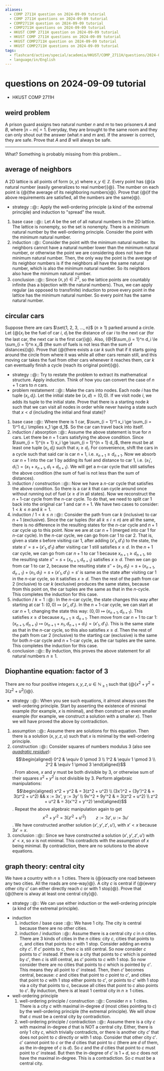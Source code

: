 ```yaml
---
aliases:
  - COMP 2711H question on 2024-09-09 tutorial
  - COMP 2711H questions on 2024-09-09 tutorial
  - COMP2711H question on 2024-09-09 tutorial
  - COMP2711H questions on 2024-09-09 tutorial
  - HKUST COMP 2711H question on 2024-09-09 tutorial
  - HKUST COMP 2711H questions on 2024-09-09 tutorial
  - HKUST COMP2711H question on 2024-09-09 tutorial
  - HKUST COMP2711H questions on 2024-09-09 tutorial
tags:
  - flashcard/active/special/academia/HKUST/COMP_2711H/questions/2024-09-09/tutorial
  - language/in/English
---
```


# questions on 2024-09-09 tutorial

- HKUST COMP 2711H

## weird problem

A prison guard assigns two natural number $n$ and $m$ to two prisoners $A$ and $B$, where $\lvert n − m \rvert = 1$. Everyday, they are brought to the same room and they can only shout out the answer (what $n$ and $m$ are). If the answer is correct, they are safe. Prove that $A$ and $B$ will always be safe.

---

What? Something is probably missing from this problem...

## average of neighbors

A 2D lattice is all points of form $(x, y)$ where $x, y \in \mathbb Z$. Every point has {@{a natural number (easily generalizes to real number)}@}. The number on each point is {@{the average of its neighboring numbers}@}. Prove that {@{if the above requirements are satisfied, all the numbers are the same}@}. <!--SR:!2025-09-17,261,330!2025-09-18,262,330!2025-09-12,256,330-->

- strategy ::@:: Apply the well-ordering principle (a kind of the extremal principle) and induction to "spread" the result. <!--SR:!2025-09-18,262,330!2025-09-15,259,330-->

1. base case ::@:: Let $A$ be the set of all natural numbers in the 2D lattice. The lattice is nonempty, so the set is nonempty. There is a minimum natural number by the well-ordering principle. Consider the point with the minimum natural number. <!--SR:!2025-09-14,258,330!2025-09-10,254,330-->
2. induction ::@:: Consider the point with the minimum natural number. Its neighbors cannot have a natural number lower than the minimum natural number, or otherwise the point we are considering does not have the minimum natural number. Then, the only way the point is the average of its neighbor numbers is if the neighbors all have the same natural number, which is also the minimum natural number. So its neighbors also have the minimum natural number. <!--SR:!2026-09-04,504,310!2025-09-11,255,330-->
3. conclusion ::@:: Since $(x, y) \in \mathbb Z^2$, so the lattice points are countably infinite (has a bijection with the natural numbers). Thus, we can apply regular (as opposed to transfinite) induction to prove every point in the lattice has the minimum natural number. So every point has the same natural number. <!--SR:!2025-09-14,258,330!2025-09-15,259,330-->

## circular cars

Suppose there are cars $\set{1, 2, 3, ..., n}$ ($n \ge 1$) parked around a circle. Let {@{$x_i$ be the fuel of car $i$, $d_i$ be the distance of car $i$ to the next car (for the last car, the next car is the first car)}@}. Also, {@{$\sum_{i = 1}^n d_i \le \sum_{i = 1}^n x_i$ (the sum of fuels is not less than the sum of distances)}@}. Prove that {@{there exists a car $k$ such that if it starts going around the circle from where it was while all other cars remain still, and this moving car takes the fuel from other cars whenever it reaches them, car $k$ can eventually finish a cycle (reach its original point)}@}. <!--SR:!2025-09-10,254,330!2025-09-10,254,330!2027-07-17,759,330-->

- strategy ::@:: Try to restate the problem to extract its mathematical structure. Apply induction. Think of how you can convert the case of $n + 1$ cars to $n$ cars. <!--SR:!2025-07-02,184,310!2025-09-16,260,330-->
- problem restatement ::@:: Make the cars into nodes. Each node $i$ has the tuple $(x_i, d_i)$. Let the initial state be $(x, d) = (0, 0)$. If we visit node $i$, we adds its tuple to the initial state. Prove that there is a starting node $k$ such that we can visit all nodes in order while never having a state such that $x < d$ (including the initial and final state)? <!--SR:!2025-09-09,253,330!2025-09-17,261,330-->

1. base case ::@:: Where there is 1 car, $\sum_{i = 1}^1 x_i \ge \sum_{i = 1}^1 d_i \implies x_1 \ge d_1$. So the car can travel back into itself. <!--SR:!2025-09-11,255,330!2025-09-09,253,330-->
2. induction / absorption ::@:: Assume the above statement is true for $n$ cars. Let there be $n + 1$ cars satisfying the above condition. Since $\sum_{i = 1}^{n + 1} x_i \ge \sum_{i = 1}^{n + 1} d_i$, there must be at least one tuple $(x_i, d_i)$ such that $x_i \ge d_i$. For convenience, shift the cars in a cycle such that said car is car $n + 1$, i.e. $x_{n + 1} \ge d_{n + 1}$. Now we absorb car $n + 1$ into the car 1 by adding its fuel and distance to car 1, i.e. $(x_1', d_1') = (x_1 + x_{n + 1}, d_1 + d_{n + 1})$. We will get a $n$-car cycle that still satisfies the above condition (the sum of fuel is not less than the sum of distances). <!--SR:!2025-07-01,183,310!2025-09-08,252,330-->
3. induction / construction ::@:: Now we have a $n$-car cycle that satisfies the above condition. So there is a car $k$ that can cycle around once without running out of fuel ($x \ge d$ in all states). Now we reconstruct the $n + 1$-car cycle from the $n$-car cycle. To do that, we need to split car 1 back into the original car 1 and car $n + 1$. We have two cases to consider: $1 < k \le n$ and $k = 1$. <!--SR:!2026-09-15,511,310!2025-07-06,188,310-->
4. induction / $1 < k \le n$ ::@:: Consider the path from car $k$ (inclusive) to car $n + 1$ (exclusive). Since the car tuples (for all $k \le i \le n$) are all the same, there is no difference in the resulting states for the $n$-car cycle and $n + 1$ car cycle up to this point. Now we are at car $n + 1$ (merged into car 1 for $n$-car cycle). In the $n$-car cycle, we can go from car 1 to car 2. That is, given a state $s$ before visiting car 1, after adding $(x'_1, d'_1)$ to the state, the state $s' = s + (x'_1, d'_1)$ after visiting car 1 still satisfies $x \ge d$. In the $n + 1$ car cycle, we can go from car $n + 1$ to car 1 because $x_{n + 1} \ge d_{n + 1}$, so the resulting state $s'' = s + (x_{n + 1}, d_{n + 1})$ satisfies $x \ge d$. Then we can go from car 1 to car 2, because the resulting state $s'' + (x_1, d_1) = s + (x_{n + 1}, d_{n + 1}) + (x_1, d_1) = s + (x'_1, d'_1) = s'$ is same as the state after visiting car 1 in the $n$-car cycle, so it satisfies $x \ge d$. Then the rest of the path from car 2 (inclusive) to car $k$ (exclusive) produces the same states, because from this point on, the car tuples are the same as that in the $n$-cycle. This completes the induction for this case. <!--SR:!2026-04-17,320,250!2026-09-19,515,310-->
5. induction / $k = 1$ ::@:: In the $n$-car cycle, the state changes this way after starting at car 1: $(0, 0) \mapsto (x'_i, d'_i)$. In the $n + 1$-car cycle, we can start at car $n + 1$, changing the state this way: $(0, 0) \mapsto (x_{n + 1}, d_{n + 1})$. This satisfies $x \ge d$ because $x_{n + 1} \ge d_{n + 1}$. Then move from car $n + 1$ to car 1: $(x_{n + 1}, d_{n + 1}) \mapsto (x_{n + 1} + x_1, d_{n + 1} + d_1) = (x'_1, d'_1)$. This is the same state as that in the $n$-car cycle, so this also satisfies $x \ge d$. Then the rest of the path from car 2 (inclusive) to the starting car (exclusive) is the same for both $n$-car cycle and $n + 1$-car cycle, as the car tuples are the same. This completes the induction for this case. <!--SR:!2025-07-05,187,310!2026-09-30,525,310-->
6. conclusion ::@:: By induction, this proves the above statement for all natural numbers $n \ge 1$. <!--SR:!2025-09-08,252,330!2025-09-11,255,330-->

## Diophantine equation: factor of 3

There are no four positive integers $x, y, z, u \in \mathbb N_{\ge 1}$ such that {@{$x^2 + y^2 = 3(z^2 + u^2)$}@}. <!--SR:!2025-09-12,256,330-->

- strategy ::@:: When you see such equations, it almost always uses the well-ordering principle. Start by asserting the existence of minimal example (for example, $x$ is minimal), and then construct an even smaller example (for example, we construct a solution with a smaller $x$). Then we will have proved the above by contradiction. <!--SR:!2025-09-09,253,330!2025-09-08,252,330-->

1. assumption ::@:: Assume there are solutions for this equation. Then there is a solution $(x, y, z, u)$ such that $x$ is minimal by the well-ordering principle. <!--SR:!2025-09-13,257,330!2025-09-12,256,330-->
2. construction ::@:: Consider squares of numbers modulus 3 (also see [_quadratic residue_](../../../../../general/quadratic%20residue.md)): $$\begin{aligned} 0^2 & \equiv 0 \pmod 3 \\ 1^2 & \equiv 1 \pmod 3 \\ 2^2 & \equiv 1 \pmod 3 \end{aligned}$$. From above, $x$ and $y$ must be both divisible by 3, or otherwise sum of their squares $x^2 + y^2$ is not divisible by 3. Perform algebraic manipulations: $$\begin{aligned} x^2 + y^2 & = 3(z^2 + u^2) \\ (3x')^2 + (3y')^2 & = 3(z^2 + u^2) && x := 3x', y := 3y' \\ 9x'^2 + 9y'^2 & = 3(z^2 + u^2) \\ z^2 + u^2 & = 3(x'^2 + y'^2) \end{aligned}$$. Repeat the above algebraic manipulation again to get $$x'^2 + y'^2 = 3(z'^2 + u'^2) \qquad z := 3z', u := 3u'$$. We have constructed another solution $(x', y', z', u')$, with $x' < x$ because $3x' = x$. <!--SR:!2025-07-08,190,310!2026-05-16,387,290-->
3. conclusion ::@:: Since we have constructed a solution $(x', y', z', u')$ with $x' < x$, so $x$ is not minimal. This contradicts with the assumption of $x$ being minimal. By contradiction, there are no solutions to the above equations. <!--SR:!2025-07-04,186,310!2025-09-14,258,330-->

## graph theory: central city

We have a country with $n \ge 1$ cities. There is {@{exactly one road between any two cities. All the roads are one-way}@}. A city $c$ is central if {@{every other city $c′$ can either directly reach $c$ or with 1 stop}@}. Prove that {@{there is alway at least one central city}@}. <!--SR:!2025-09-19,263,330!2025-09-19,263,330!2025-09-16,260,330-->

- strategy ::@:: We can use either induction or the well-ordering principle (a kind of the extremal principle). <!--SR:!2025-09-15,259,330!2025-09-18,262,330-->

<!-- list separator -->

- induction
  1. induction / base case ::@:: We have 1 city. The city is central because there are no other cities. <!--SR:!2025-09-17,261,330!2025-09-13,257,330-->
  2. induction / induction ::@:: Assume there is a central city $c$ in $n$ cities. There are 3 kinds of cities in the $n$ cities: city $c$, cities that points to $c$, and cities that points to $c$ with 1 stop. Consider adding an extra city $c'$. If $c'$ points to $c$, then $c$ is still central. So now consider $c$ points to $c'$ instead. If there is a city that points to $c$ which is pointed by $c'$, then $c$ is still central, as $c'$ points to $c$ with 1 stop. So now consider there are no cities that points to $c$ which is pointed by $c'$. This means they all point to $c'$ instead. Then, then $c'$ becomes central, because: $c$ and cities that point to $c$ point to $c'$, and cities that point to $c$ with 1 stop either points to $c'$, or points to $c'$ with 1 stop via a city that points to $c$, because all cities that point to $c$ also points to $c'$. By induction, there is at least 1 central city in $n \ge 1$ cities. <!--SR:!2025-07-07,189,310!2025-07-03,185,310-->
- well-ordering principle
  1. well-ordering principle / construction ::@:: Consider $n \ge 1$ cities. There is a city $c$ with maximal in-degree $d$ (most cities pointing to $c$) by the well-ordering principle (the extremal principle). We will show that $c$ must be a central city by contradiction. <!--SR:!2025-09-16,260,330!2025-07-02,184,310-->
  2. well-ordering principle / contradiction ::@:: Assume there is a city $c$ with maximal in-degree $d$ that is NOT a central city. Either, there is only 1 city $c$, which trivially contradicts, or there is another city $c'$ that does not point to $c$ directly or with 1 stop. Consider that other city $c'$. $c'$ cannot point to $c$ or the $d$ cities that point to $c$ (there are $d$ of them, as the in-degree of $c$ is $d$). So $c$ and the $d$ cities that point to $c$ must point to $c'$ instead. But then the in-degree of $c'$ is $1 + d$, so $c$ does not have the maximal in-degree. This is a contradiction. So $c$ must be a central city. <!--SR:!2025-06-30,182,310!2027-07-09,751,330-->

